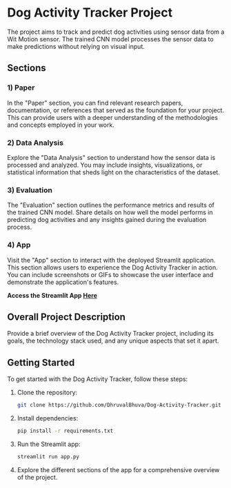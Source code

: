 # Dog Activity Tracker Project

The project aims to track and predict dog activities using sensor data from a Wit Motion sensor. The trained CNN model processes the sensor data to make predictions without relying on visual input.

## Sections

### 1) Paper

In the "Paper" section, you can find relevant research papers, documentation, or references that served as the foundation for your project. This can provide users with a deeper understanding of the methodologies and concepts employed in your work.

### 2) Data Analysis

Explore the "Data Analysis" section to understand how the sensor data is processed and analyzed. You may include insights, visualizations, or statistical information that sheds light on the characteristics of the dataset.

### 3) Evaluation

The "Evaluation" section outlines the performance metrics and results of the trained CNN model. Share details on how well the model performs in predicting dog activities and any insights gained during the evaluation process.

### 4) App

Visit the "App" section to interact with the deployed Streamlit application. This section allows users to experience the Dog Activity Tracker in action. You can include screenshots or GIFs to showcase the user interface and demonstrate the application's features.

**Access the Streamlit App [Here](https://dog-activity-tracker.streamlit.app/)**

## Overall Project Description

Provide a brief overview of the Dog Activity Tracker project, including its goals, the technology stack used, and any unique aspects that set it apart.

## Getting Started

To get started with the Dog Activity Tracker, follow these steps:

1. Clone the repository:

   ```bash
   git clone https://github.com/DhruvalBhuva/Dog-Activity-Tracker.git
   ```

2. Install dependencies:

   ```bash
   pip install -r requirements.txt
   ```

3. Run the Streamlit app:

   ```bash
   streamlit run app.py
   ```

4. Explore the different sections of the app for a comprehensive overview of the project.
